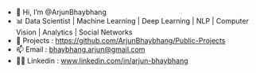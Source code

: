 - 👋 Hi, I’m @ArjunBhaybhang
- 📊 Data Scientist | Machine Learning | Deep Learning | NLP | Computer Vision | Analytics | Social Networks
- 👀 Projects      : https://github.com/ArjunBhaybhang/Public-Projects 
- 📫 Email         : bhaybhang.arjun@gmail.com
- 👨‍💻 Linkedin      : www.linkedin.com/in/arjun-bhaybhang	
<!---
ArjunBhaybhang/ArjunBhaybhang is a ✨ special ✨ repository because its `README.md` (this file) appears on your GitHub profile.
You can click the Preview link to take a look at your changes.
--->
